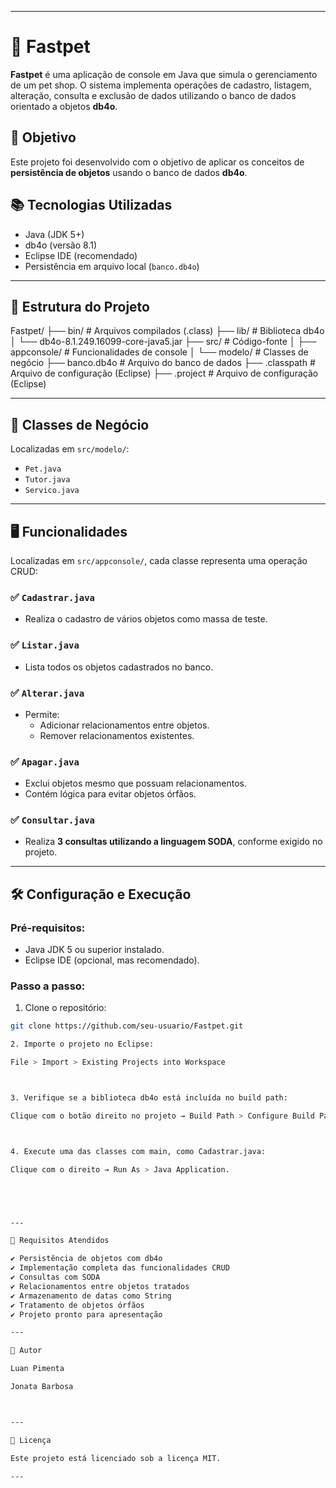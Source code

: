 
---

# 🐾 Fastpet

**Fastpet** é uma aplicação de console em Java que simula o gerenciamento de um pet shop. O sistema implementa operações de cadastro, listagem, alteração, consulta e exclusão de dados utilizando o banco de dados orientado a objetos **db4o**.

## 🎯 Objetivo

Este projeto foi desenvolvido com o objetivo de aplicar os conceitos de **persistência de objetos** usando o banco de dados **db4o**.

## 📚 Tecnologias Utilizadas

- Java (JDK 5+)
- db4o (versão 8.1)
- Eclipse IDE (recomendado)
- Persistência em arquivo local (`banco.db4o`)

---

## 🧱 Estrutura do Projeto

Fastpet/ ├── bin/                  # Arquivos compilados (.class) ├── lib/                  # Biblioteca db4o │   └── db4o-8.1.249.16099-core-java5.jar ├── src/                  # Código-fonte │   ├── appconsole/       # Funcionalidades de console │   └── modelo/           # Classes de negócio ├── banco.db4o            # Arquivo do banco de dados ├── .classpath            # Arquivo de configuração (Eclipse) ├── .project              # Arquivo de configuração (Eclipse)

---

## 💼 Classes de Negócio

Localizadas em `src/modelo/`:

- `Pet.java`
- `Tutor.java`
- `Servico.java`

---

## 🖥️ Funcionalidades

Localizadas em `src/appconsole/`, cada classe representa uma operação CRUD:

### ✅ `Cadastrar.java`
- Realiza o cadastro de vários objetos como massa de teste.

### ✅ `Listar.java`
- Lista todos os objetos cadastrados no banco.

### ✅ `Alterar.java`
- Permite:
  - Adicionar relacionamentos entre objetos.
  - Remover relacionamentos existentes.

### ✅ `Apagar.java`
- Exclui objetos mesmo que possuam relacionamentos.
- Contém lógica para evitar objetos órfãos.

### ✅ `Consultar.java`
- Realiza **3 consultas utilizando a linguagem SODA**, conforme exigido no projeto.

---

## 🛠️ Configuração e Execução

### Pré-requisitos:
- Java JDK 5 ou superior instalado.
- Eclipse IDE (opcional, mas recomendado).

### Passo a passo:

1. Clone o repositório:

```bash
git clone https://github.com/seu-usuario/Fastpet.git

2. Importe o projeto no Eclipse:

File > Import > Existing Projects into Workspace



3. Verifique se a biblioteca db4o está incluída no build path:

Clique com o botão direito no projeto → Build Path > Configure Build Path → aba Libraries.



4. Execute uma das classes com main, como Cadastrar.java:

Clique com o direito → Run As > Java Application.





---

📌 Requisitos Atendidos

✔️ Persistência de objetos com db4o
✔️ Implementação completa das funcionalidades CRUD
✔️ Consultas com SODA
✔️ Relacionamentos entre objetos tratados
✔️ Armazenamento de datas como String
✔️ Tratamento de objetos órfãos
✔️ Projeto pronto para apresentação

---

👤 Autor

Luan Pimenta 

Jonata Barbosa



---

📄 Licença

Este projeto está licenciado sob a licença MIT.

---

